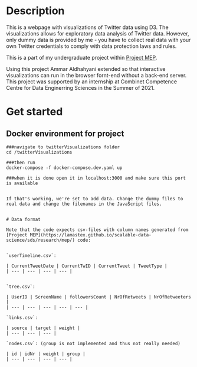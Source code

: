 # Description

This is a webpage with visualizations of Twitter data using D3. The visualizations allows for exploratory data analysis of Twitter data. However, only dummy data is provided by me - you have to collect real data with your own Twitter credentials to comply with data protection laws and rules.

This is a part of my undergraduate project within [Project MEP](https://lamastex.github.io/scalable-data-science/sds/research/mep/).

Using this project Ammar Aldhahyani extended so that interactive visualizations can run in the browser fornt-end without a back-end server.
This project was supported by an internship at Combinet Competence Centre for Data Enginerring Sciences in the Summer of 2021.

# Get started

## Docker environment for project

```
###navigate to twitterVisualizations folder
cd /twitterVisualizations

###then run
docker-compose -f docker-compose.dev.yaml up

###when it is done open it in localhost:3000 and make sure this port is available


If that's working, we're set to add data. Change the dummy files to real data and change the filenames in the JavaScript files.


# Data format

Note that the code expects csv-files with column names generated from [Project MEP](https://lamastex.github.io/scalable-data-science/sds/research/mep/) code:


`userTimeline.csv`:

| CurrentTweetDate | CurrentTwID | CurrentTweet | TweetType |
| --- | --- | --- | --- |


`tree.csv`:

| UserID | ScreenName | followersCount | NrOfRetweets | NrOfRetweeters |
| --- | --- | --- | --- | --- |

`links.csv`:

| source | target | weight |
| --- | --- | --- |

`nodes.csv`: (group is not implemented and thus not really needed)

| id | idNr | weight | group |
| --- | --- | --- | --- |


```
